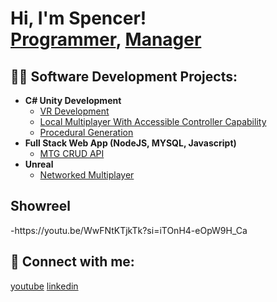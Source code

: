 <h1>Hi, I'm Spencer! <br/><a href="https://github.com/Aspenar">Programmer</a>, <a href="https://www.linkedin.com/in/spencer-peterson-4065a2136">Manager</a></h1>

<h2>👨‍💻 Software Development Projects:</h2>

- <b>C# Unity Development</b>
  - [VR Development](https://github.com/Aspenar/Apocalypse--Next-Day-Delivery)
  - [Local Multiplayer With Accessible Controller Capability](https://github.com/jacobpalin/GIMM400_Unity_Game)
  - [Procedural Generation](https://github.com/Aspenar/ProceduralGeneration)
- <b>Full Stack Web App (NodeJS, MYSQL, Javascript)</b>
  - [MTG CRUD API](https://github.com/Aspenar/CRUD-API)
- <b>Unreal</b>
  - [Networked Multiplayer](https://github.com/Aspenar/A-Tale-of-Two-Winds)
<h2>Showreel</h2>
-https://youtu.be/WwFNtKTjkTk?si=iTOnH4-eOpW9H_Ca

<h2> 🤳 Connect with me:</h2>

[youtube](https://www.youtube.com/channel/UCHWruM7NgjNGXsBXGMBrb_g)
[linkedin](https://www.linkedin.com/in/spencer-peterson-4065a2136)
